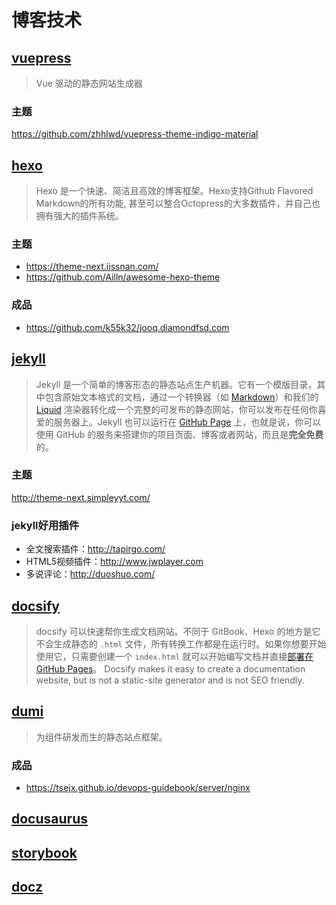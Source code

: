 # 博客技术
## [vuepress](https://vuepress.vuejs.org/zh/)
> Vue 驱动的静态网站生成器
### 主题
https://github.com/zhhlwd/vuepress-theme-indigo-material

## [hexo](https://hexo.io/)
> Hexo 是一个快速、简洁且高效的博客框架。Hexo支持Github Flavored Markdown的所有功能, 甚至可以整合Octopress的大多数插件，并自己也拥有强大的插件系统。    
### 主题
- https://theme-next.iissnan.com/
- https://github.com/Ailln/awesome-hexo-theme

### 成品
- https://github.com/k55k32/jooq.diamondfsd.com

## [jekyll](http://jekyllcn.com/)
> Jekyll 是一个简单的博客形态的静态站点生产机器。它有一个模版目录，其中包含原始文本格式的文档，通过一个转换器（如 [Markdown](http://daringfireball.net/projects/markdown/)）和我们的 [Liquid](https://github.com/Shopify/liquid/wiki) 渲染器转化成一个完整的可发布的静态网站，你可以发布在任何你喜爱的服务器上。Jekyll 也可以运行在 [GitHub Page](http://pages.github.com/) 上，也就是说，你可以使用 GitHub 的服务来搭建你的项目页面、博客或者网站，而且是**完全免费**的。
### 主题
http://theme-next.simpleyyt.com/

### jekyll好用插件
- 全文搜索插件：<http://tapirgo.com/>
- HTML5视频插件：<http://www.jwplayer.com>
- 多说评论：<http://duoshuo.com/>

## [docsify](https://docsify.js.org/#/zh-cn/)
> docsify 可以快速帮你生成文档网站。不同于 GitBook、Hexo 的地方是它不会生成静态的 `.html` 文件，所有转换工作都是在运行时。如果你想要开始使用它，只需要创建一个 `index.html` 就可以开始编写文档并直接[部署在 GitHub Pages](https://docsify.js.org/#/zh-cn/deploy)。
> Docsify makes it easy to create a documentation website, but is not a static-site generator and is not SEO friendly.

## [dumi](https://github.com/umijs/dumi)
> 为组件研发而生的静态站点框架。

### 成品
- https://tsejx.github.io/devops-guidebook/server/nginx

## [docusaurus](https://github.com/facebook/docusaurus)

## [storybook](https://github.com/storybookjs/storybook)

## [docz](https://github.com/doczjs/docz)